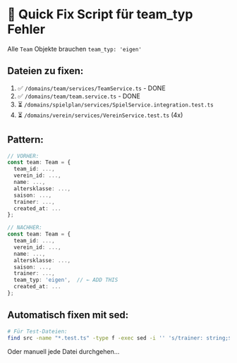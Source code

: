 # 🔧 Quick Fix Script für team_typ Fehler

Alle `Team` Objekte brauchen `team_typ: 'eigen'`

## Dateien zu fixen:

1. ✅ `/domains/team/services/TeamService.ts` - DONE
2. ✅ `/domains/team/team.service.ts` - DONE
3. ⏳ `/domains/spielplan/services/SpielService.integration.test.ts`
4. ⏳ `/domains/verein/services/VereinService.test.ts` (4x)

## Pattern:

```typescript
// VORHER:
const team: Team = {
  team_id: ...,
  verein_id: ...,
  name: ...,
  altersklasse: ...,
  saison: ...,
  trainer: ...,
  created_at: ...
};

// NACHHER:
const team: Team = {
  team_id: ...,
  verein_id: ...,
  name: ...,
  altersklasse: ...,
  saison: ...,
  trainer: ...,
  team_typ: 'eigen',  // ← ADD THIS
  created_at: ...
};
```

## Automatisch fixen mit sed:

```bash
# Für Test-Dateien:
find src -name "*.test.ts" -type f -exec sed -i '' 's/trainer: string;$/trainer: string;\n      team_typ: '\''eigen'\'',/' {} \;
```

Oder manuell jede Datei durchgehen...
